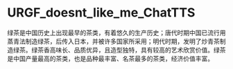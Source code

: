 # URGF_doesnt_like_me_ChatTTS
绿茶是中国历史上出现最早的茶类，有着悠久的生产历史；唐代时期中国已流行用蒸青法制造绿茶，后传入日本，并被许多国家所采用；明代时期，发明了炒青茶制造绿茶。绿茶香高味长、品质优异，且造型独特，具有较高的艺术欣赏价值。绿茶是中国产量最高的茶类，也是品种最丰富、名茶最多的茶类，经济价值丰富。
